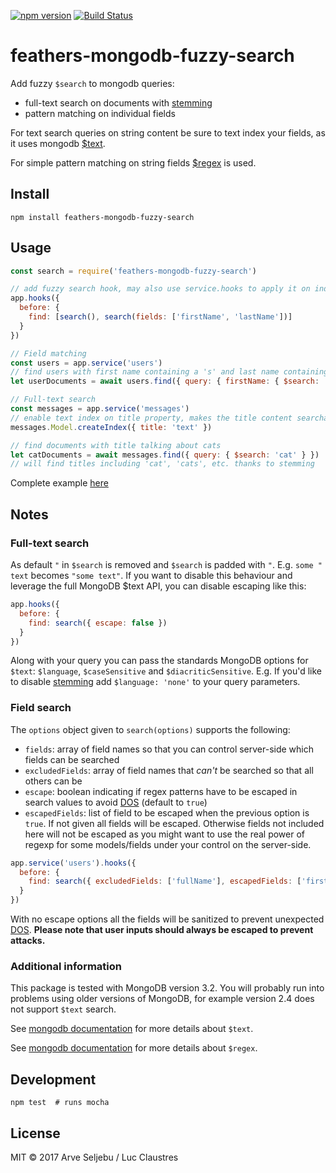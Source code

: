 [![npm version](https://badge.fury.io/js/feathers-mongodb-fuzzy-search.svg)](https://badge.fury.io/js/feathers-mongodb-fuzzy-search) [![Build Status](https://travis-ci.org/arve0/feathers-mongodb-fuzzy-search.svg?branch=master)](https://travis-ci.org/arve0/feathers-mongodb-fuzzy-search)

# feathers-mongodb-fuzzy-search
Add fuzzy `$search` to mongodb queries:
* full-text search on documents with [stemming](https://en.wikipedia.org/wiki/Stemming)
* pattern matching on individual fields

For text search queries on string content be sure to text index your fields, as it uses mongodb [$text](https://docs.mongodb.com/manual/reference/operator/query/text/).

For simple pattern matching on string fields [$regex](https://docs.mongodb.com/manual/reference/operator/query/regex/) is used.

## Install
```
npm install feathers-mongodb-fuzzy-search
```

## Usage
```js
const search = require('feathers-mongodb-fuzzy-search')

// add fuzzy search hook, may also use service.hooks to apply it on individual services only
app.hooks({
  before: {
    find: [search(), search(fields: ['firstName', 'lastName'])]
  }
})

// Field matching
const users = app.service('users')
// find users with first name containing a 's' and last name containing 'art'
let userDocuments = await users.find({ query: { firstName: { $search: 's' }, lastName: { $search: 'art' } })

// Full-text search
const messages = app.service('messages')
// enable text index on title property, makes the title content searchable
messages.Model.createIndex({ title: 'text' })

// find documents with title talking about cats
let catDocuments = await messages.find({ query: { $search: 'cat' } })
// will find titles including 'cat', 'cats', etc. thanks to stemming
```

Complete example [here](./example.js)

## Notes

### Full-text search
As default `"` in `$search` is removed and `$search` is padded with `"`. E.g. `some " text` becomes `"some text"`. If you want to disable this behaviour and leverage the full MongoDB $text API, you can disable escaping like this:

```js
app.hooks({
  before: {
    find: search({ escape: false })
  }
})
```

Along with your query you can pass the standards MongoDB options for `$text`: `$language`, `$caseSensitive` and `$diacriticSensitive`. E.g. If you'd like to disable [stemming](https://en.wikipedia.org/wiki/Stemming) add `$language: 'none'` to your query parameters.
### Field search
The `options` object given to `search(options)` supports the following:
* `fields`: array of field names so that you can control server-side which fields can be searched
* `excludedFields`: array of field names that *can't* be searched so that all others can be
* `escape`: boolean indicating if regex patterns have to be escaped in search values to avoid [DOS](https://www.owasp.org/index.php/Regular_expression_Denial_of_Service_-_ReDoS) (default to `true`)
* `escapedFields`: list of field to be escaped when the previous option is `true`. If not given all fields will be escaped. Otherwise fields not included here will not be escaped as you might want to use the real power of regexp for some models/fields under your control on the server-side.

```js
app.service('users').hooks({
  before: {
    find: search({ excludedFields: ['fullName'], escapedFields: ['firstName'] })
  }
})
```

With no escape options all the fields will be sanitized to prevent unexpected [DOS](https://www.owasp.org/index.php/Regular_expression_Denial_of_Service_-_ReDoS).
**Please note that user inputs should always be escaped to prevent attacks.**

### Additional information
This package is tested with MongoDB version 3.2. You will probably run into problems using older versions of MongoDB, for example version 2.4 does not support `$text` search.

See [mongodb documentation](https://docs.mongodb.com/manual/reference/operator/query/text/#search-field) for more details about `$text`.

See [mongodb documentation](https://docs.mongodb.com/manual/reference/operator/query/regex) for more details about `$regex`.

## Development
```
npm test  # runs mocha
```

## License
MIT © 2017 Arve Seljebu / Luc Claustres
